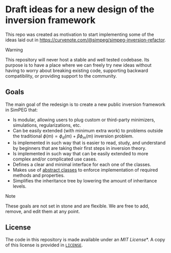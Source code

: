 # Draft ideas for a new design of the inversion framework

This repo was created as motivation to start implementing some of the ideas
laid out in https://curvenote.com/@simpeg/simpeg-inversion-refactor.

> [!WARNING]
> This repository will never host a stable and well tested codebase. Its
> purpose is to have a place where we can freely try new ideas without having
> to worry about breaking existing code, supporting backward compatibility, or
> providing support to the community.


## Goals

The main goal of the redesign is to create a new public inversion framework in
SimPEG that:

* Is modular, allowing users to plug custom or third-party minimizers,
  simulations, regularizations, etc.
* Can be easily extended (with minimum extra work) to problems outside the
  traditional $\phi(m) = \phi_d(m) + \beta \phi_m(m)$ inversion problem.
* Is implemented in such way that is easier to read, study, and understand by
  beginners that are taking their first steps in inversion theory.
* Is implemented in such way that can be easily extended to more complex and/or
  complicated use cases.
* Defines a clear and minimal interface for each one of the classes.
* Makes use of [abstract classes](https://docs.python.org/3/library/abc.html)
  to enforce implementation of required methods and properties.
* Simplifies the inheritance tree by lowering the amount of inheritance levels.

> [!NOTE]
> These goals are not set in stone and are flexible. We are free to add,
> remove, and edit them at any point.

## License

The code in this repository is made available under an *MIT License**.
A copy of this license is provided in [`LICENSE`](LICENSE).
